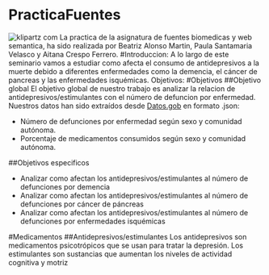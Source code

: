 # PracticaFuentes
![klipartz com](https://github.com/psv1002/PracticaFuentes/assets/126703142/d1bae9cf-ea01-4190-8fca-b7bd42a19e27)
La practica de la asignatura de fuentes biomedicas y web semantica, ha sido realizada por Beatriz Alonso Martin, Paula Santamaria Velasco y Aitana Crespo Ferrero. 
#Introduccion:
A lo largo de este seminario vamos a estudiar como afecta el consumo de antidepresivos a la muerte debido a diferentes enfermedades como la demencia, el cáncer de pancreas y las enfermedades isquémicas.
Objetivos:
#Objetivos
##Objetivo global 
El objetivo global de nuestro trabajo es analizar la relacion de antidepresivos/estimulantes con el número de defuncion por enfermedad.
Nuestros datos han sido extraídos desde [Datos.gob](https://datos.gob.es/es/catalogo) en formato .json:
- Número de defunciones por enfermedad según sexo y comunidad autónoma.
- Porcentaje de medicamentos consumidos según sexo y comunidad autónoma.

##Objetivos especificos
- Analizar como afectan los antidepresivos/estimulantes al número de defunciones por demencia 
- Analizar como afectan los antidepresivos/estimulantes al número de defunciones por cáncer de páncreas
- Analizar como afectan los antidepresivos/estimulantes al número de defunciones por enfermedades isquémicas

#Medicamentos 
##Antidepresivos/estimulantes
Los antidepresivos son medicamentos psicotrópicos que se usan para tratar la depresión.
Los estimulantes son sustancias que aumentan los niveles de actividad cognitiva y motriz
